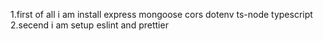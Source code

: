 1.first of all i am install express mongoose cors dotenv ts-node typescript
2.secend i am setup eslint and prettier
